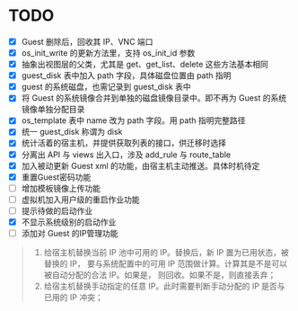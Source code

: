 # TODO

- [x] Guest 删除后，回收其 IP、VNC 端口
- [x] os_init_write 的更新方法里，支持 os_init_id 参数
- [x] 抽象出视图层的父类，尤其是 get、get_list、delete 这些方法基本相同
- [x] guest_disk 表中加入 path 字段，具体磁盘位置由 path 指明
- [x] guest 的系统磁盘，也需记录到 guest_disk 表中
- [x] 将 Guest 的系统镜像合并到单独的磁盘镜像目录中。即不再为 Guest 的系统镜像单独分配目录
- [x] os_template 表中 name 改为 path 字段。用 path 指明完整路径
- [x] 统一 guest_disk 称谓为 disk
- [x] 统计活着的宿主机，并提供获取列表的接口，供迁移时选择
- [x] 分离出 API 与 views 出入口，涉及 add_rule 与 route_table
- [x] 加入被动更新 Guest xml 的功能，由宿主机主动推送。具体时机待定
- [x] 重置Guest密码功能
- [ ] 增加模板镜像上传功能
- [ ] 虚拟机加入用户级的重启作业功能
- [ ] 提示待做的启动作业
- [x] 不显示系统级别的启动作业
- [ ] 添加对 Guest 的IP管理功能
> 1. 给宿主机替换当前 IP 池中可用的 IP。替换后，新 IP 置为已用状态，被替换的 IP，
> 要与系统配置中的可用 IP 范围做计算。计算其是不是可以被自动分配的合法 IP。如果是，
> 则回收。如果不是，则直接丢弃；
> 2. 给宿主机替换手动指定的任意 IP。此时需要判断手动分配的 IP 是否与已用的 IP 冲突；
